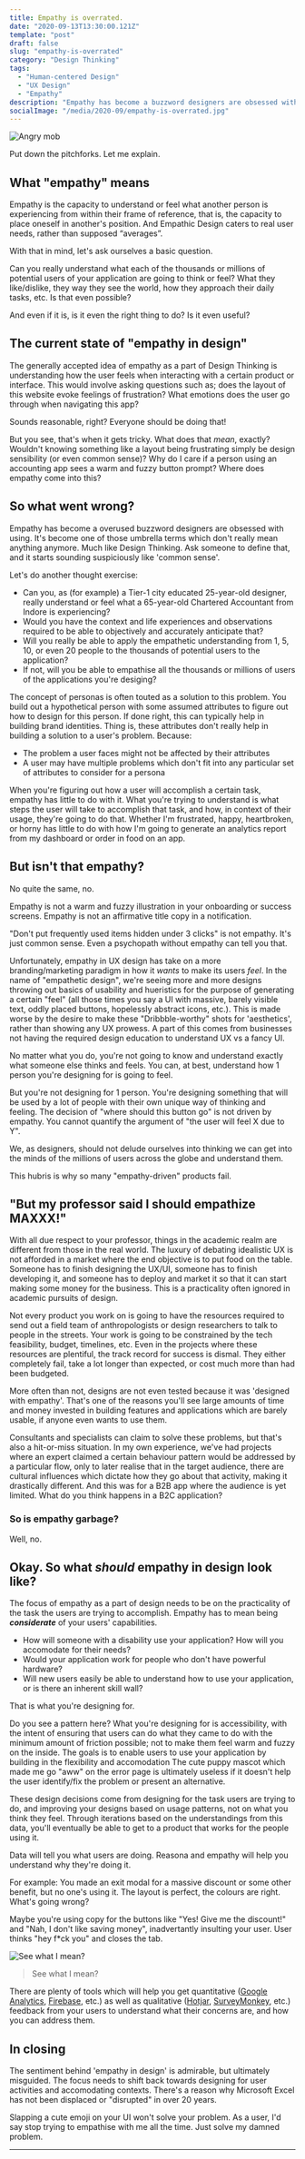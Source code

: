 ```yaml
---
title: Empathy is overrated.
date: "2020-09-13T13:30:00.121Z"
template: "post"
draft: false
slug: "empathy-is-overrated"
category: "Design Thinking"
tags:
  - "Human-centered Design"
  - "UX Design"
  - "Empathy"
description: "Empathy has become a buzzword designers are obsessed with using, but ultimately doesn't really mean anything anymore. So, what DOES it mean?"
socialImage: "/media/2020-09/empathy-is-overrated.jpg"
---
```


![Angry mob](https://media.giphy.com/media/3oz8xsv9iipBDQdtQY/source.gif)

Put down the pitchforks. Let me explain.

## What "empathy" means

Empathy is the capacity to understand or feel what another person is experiencing from within their frame of reference, that is, the capacity to place oneself in another's position.
And Empathic Design caters to real user needs, rather than supposed “averages”. 

With that in mind, let's ask ourselves a basic question.

Can you really understand what each of the thousands or millions of potential users of your application are going to think or feel? What they like/dislike, they way they see the world, how they approach their daily tasks, etc. Is that even possible?

And even if it is, is it even the right thing to do? Is it even useful?

## The current state of "empathy in design"

The generally accepted idea of empathy as a part of Design Thinking is understanding how the user feels when interacting with a certain product or interface. This would involve asking questions such as; does the layout of this website evoke feelings of frustration? What emotions does the user go through when navigating this app?

Sounds reasonable, right? Everyone should be doing that!

But you see, that's when it gets tricky. What does that *mean*, exactly? Wouldn't knowing something like a layout being frustrating simply be design sensibility (or even common sense)? Why do I care if a person using an accounting app sees a warm and fuzzy button prompt?
Where does empathy come into this?

## So what went wrong?

Empathy has become a overused buzzword designers are obsessed with using. It's become one of those umbrella terms which don't really mean anything anymore. Much like Design Thinking. Ask someone to define that, and it starts sounding suspiciously like 'common sense'.

Let's do another thought exercise:

- Can you, as (for example) a Tier-1 city educated 25-year-old designer, really understand or feel what a 65-year-old Chartered Accountant from Indore is experiencing? 
- Would you have the context and life experiences and observations required to be able to objectively and accurately anticipate that?
- Will you really be able to apply the empathetic understanding from 1, 5, 10, or even 20 people to the thousands of potential users to the application?
- If not, will you be able to empathise all the thousands or millions of users of the applications you're desiging?

The concept of personas is often touted as a solution to this problem. You build out a hypothetical person with some assumed attributes to figure out how to design for this person. If done right, this can typically help in building brand identities.
Thing is, these attributes don't really help in building a solution to a user's problem. Because:
- The problem a user faces might not be affected by their attributes
- A user may have multiple problems which don't fit into any particular set of attributes to consider for a persona

When you're figuring out how a user will accomplish a certain task, empathy has little to do with it. What you're trying to understand is what steps the user will take to accomplish that task, and how, in context of their usage, they're going to do that. Whether I'm frustrated, happy, heartbroken, or horny has little to do with how I'm going to generate an analytics report from my dashboard or order in food on an app.

## But isn't that empathy?

No quite the same, no. 

Empathy is not a warm and fuzzy illustration in your onboarding or success screens. Empathy is not an affirmative title copy in a notification.

"Don't put frequently used items hidden under 3 clicks" is not empathy. It's just common sense. Even a psychopath without empathy can tell you that.

Unfortunately, empathy in UX design has take on a more branding/marketing paradigm in how it _wants_ to make its users _feel_. In the name of "empathetic design", we're seeing more and more designs throwing out basics of usability and hueristics for the purpose of generating a certain "feel" (all those times you say a UI with massive, barely visible text, oddly placed buttons, hopelessly abstract icons, etc.). This is made worse by the desire to make these "Dribbble-worthy" shots for 'aesthetics', rather than showing any UX prowess. A part of this comes from businesses not having the required design education to understand UX vs a fancy UI.

No matter what you do, you're not going to know and understand exactly what someone else thinks and feels. 
You can, at best, understand how 1 person you're designing for is going to feel.

But you're not designing for 1 person. You're designing something that will be used by a lot of people with their own unique way of thinking and feeling. The decision of "where should this button go" is not driven by empathy. You cannot quantify the argument of "the user will feel X due to Y". 

We, as designers, should not delude ourselves into thinking we can get into the minds of the millions of users across the globe and understand them. 

This hubris is why so many "empathy-driven" products fail.

## "But my professor said I should empathize MAXXX!"

With all due respect to your professor, things in the academic realm are different from those in the real world. The luxury of debating idealistic UX is not afforded in a market where the end objective is to put food on the table. Someone has to finish designing the UX/UI, someone has to finish developing it, and someone has to deploy and market it so that it can start making some money for the business. This is a practicality often ignored in academic pursuits of design. 

Not every product you work on is going to have the resources required to send out a field team of anthropologists or design researchers to talk to people in the streets. Your work is going to be constrained by the tech feasibility, budget, timelines, etc. Even in the projects where these resources are plentiful, the track record for success is dismal. They either completely fail, take a lot longer than expected, or cost much more than had been budgeted. 

More often than not, designs are not even tested because it was 'designed with empathy'. That's one of the reasons you'll see large amounts of time and money invested in building features and applications which are barely usable, if anyone even wants to use them.

Consultants and specialists can claim to solve these problems, but that's also a hit-or-miss situation. In my own experience, we've had projects where an expert claimed a certain behaviour pattern would be addressed by a particular flow, only to later realise that in the target audience, there are cultural influences which dictate how they go about that activity, making it drastically different. And this was for a B2B app where the audience is yet limited. What do you think happens in a B2C application?

### So is empathy garbage?

Well, no. 

## Okay. So what _should_ empathy in design look like?

The focus of empathy as a part of design needs to be on the practicality of the task the users are trying to accomplish. Empathy has to mean being **_considerate_** of your users' capabilities. 

- How will someone with a disability use your application? How will you accomodate for their needs?
- Would your application work for people who don't have powerful hardware?
- Will new users easily be able to understand how to use your application, or is there an inherent skill wall?

That is what you're designing for.

Do you see a pattern here? What you're designing for is accessibility, with the intent of ensuring that users can do what they came to do with the minimum amount of friction possible; not to make them feel warm and fuzzy on the inside. The goals is to enable users to use your application by building in the flexibility and accomodation
The cute puppy mascot which made me go "aww" on the error page is ultimately useless if it doesn't help the user identify/fix the problem or present an alternative.

These design decisions come from designing for the task users are trying to do, and improving your designs based on usage patterns, not on what you think they feel. Through iterations based on the understandings from this data, you'll eventually be able to get to a product that works for the people using it. 

Data will tell you what users are doing. Reasona and empathy will help you understand why they're doing it.

For example: You made an exit modal for a massive discount or some other benefit, but no one's using it. The layout is perfect, the colours are right. What's going wrong?

Maybe you're using copy for the buttons like "Yes! Give me the discount!" and "Nah, I don't like saving money", inadvertantly insulting your user. User thinks "hey f*ck you" and closes the tab.

![See what I mean?](/media/2020-09/insulting-prompt.jpg)
>See what I mean?

There are plenty of tools which will help you get quantitative ([Google Analytics](http://analytics.google.com/), [Firebase](https://firebase.google.com/), etc.) as well as qualitative ([Hotjar](https://www.hotjar.com/), [SurveyMonkey](https://www.surveymonkey.com/), etc.) feedback from your users to understand what their concerns are, and how you can address them. 

## In closing

The sentiment behind 'empathy in design' is admirable, but ultimately misguided. The focus needs to shift back towards designing for user activities and accomodating contexts. There's a reason why Microsoft Excel has not been displaced or "disrupted" in over 20 years.

Slapping a cute emoji on your UI won't solve your problem. As a user, I'd say stop trying to empathise with me all the time. Just solve my damned problem.

---